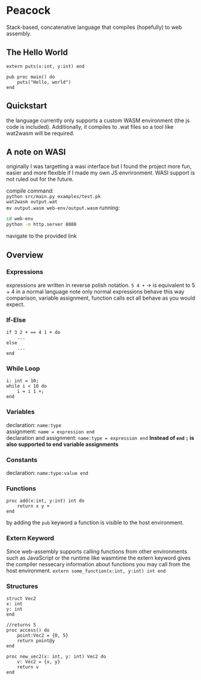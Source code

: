 # Peacock
Stack-based, concatenative language that compiles (hopefully) to web assembly.

## The Hello World
```
extern puts(x:int, y:int) end

pub proc main() do
    puts("Hello, world")
end
```

## Quickstart
the language currently only supports a custom WASM environment (the js code is included). Additionally, it compiles to .wat files so a tool like wat2wasm will be required.

## A note on WASI
originally I was targetting a wasi interface but I found the project more fun, easier and more flexible if I made my own JS envrironment. WASI support is not ruled out for the future.

compile command: <br>
`python src/main.py examples/test.pk`<br>
`wat2wasm output.wat`<br>
`mv output.wasm web-env/output.wasm`
running:
```sh
cd web-env
python -m http.server 8080
```
navigate to the provided link



## Overview

### Expressions
expressions are written in reverse polish notation.
`5 4 +` -> is equivalent to 5 + 4 in a normal language
note only normal expressions behave this way
comparison, variable assignment, function calls ect
all behave as you would expect.

### If-Else
```
if 3 2 + == 4 1 + do
    ...
else
    ...
end
```

### While Loop
```
i: int = 10;
while i < 10 do
    i = i 1 +;
end
```

### Variables
declaration: `name:type` <br>
assignment: `name = expression end` <br>
declaration and assignment: `name:type = expression end`
**Instead of `end` `;` is also supported to end variable assignments**

### Constants
declaration: `name:type:value end` <br>

### Functions
```
proc add(x:int, y:int) int do
    return x y +
end
```
by adding the `pub` keyword a function is visible
to the host environment.

### Extern Keyword
Since web-assembly supports calling functions from other environments such as JavaScript or the runtime like wasmtime the extern keyword gives the compiler nessecary information about functions you may call from the host environment.
`extern some_function(x:int, y:int) int end`

### Structures
```
struct Vec2
x: int
y: int
end

//returns 5
proc access() do
    point:Vec2 = {0, 5}
    return point@y
end

proc new_vec2(x: int, y: int) Vec2 do
    v: Vec2 = {x, y}
    return v
end
```

